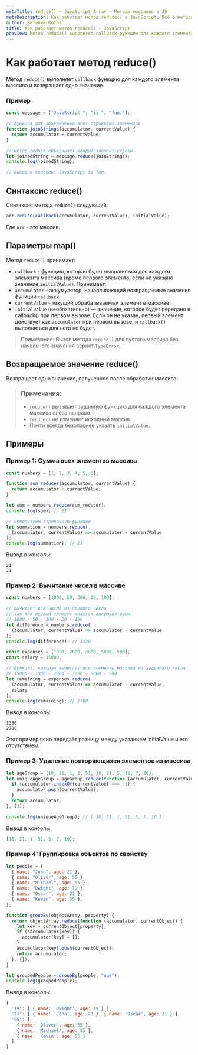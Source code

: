 ```yaml
---
metaTitle: reduce() – JavaScript Array – Методы массивов в JS
metaDescription: Как работает метод reduce() в JavaScript. Всё о методах работы с массивами в JavaScript | База знаний PurpleSchool
author: Виталий Котов
title: Как работает метод reduce() - JavaScript
preview: Метод reduce() выполняет callback функцию для каждого элемента массива и возвращает одно значение...
---
```


# Как работает метод reduce()

Метод `reduce()` выполняет `callback` функцию для каждого элемента массива и возвращает одно значение.

### Пример

```javascript
const message = ["JavaScript ", "is ", "fun."];

// функция для объединения всех строковых элементов
function joinStrings(accumulator, currentValue) {
  return accumulator + currentValue;
}

// метод reduce объединяет каждый элемент строки
let joinedString = message.reduce(joinStrings);
console.log(joinedString);

// вывод в консоль: JavaScript is fun.
```

## Синтаксис reduce()

Синтаксис метода `reduce()` следующий:

```javascript
arr.reduce(callback(accumulator, currentValue), initialValue);
```

Где `arr` - это массив.

## Параметры map()

Метод `reduce()` принимает:

- `callback` - функцию, которая будет выполняться для каждого элемента массива (кроме первого элемента, если не указано значение `initialValue`). Принимает:
- `accumulator` - аккумулятор, накапливающий возвращаемые значения функции `callback`.
- `currentValue` - текущий обрабатываемый элемент в массиве.
- `InitialValue` (необязательно) — значение, которое будет передано в callback() при первом вызове. Если он не указан, первый элемент действует как `accumulator` при первом вызове, и `callback()` выполняться для него не будет.

> Примечание: Вызов метода `reduce()` для пустого массива без начального значения вернёт `TypeError`.

## Возвращаемое значение reduce()

Возвращает одно значение, полученное после обработки массива.

> ### Примечания:
>
> - `reduce()` вызывает заданную функцию для каждого элемента массива слева направо.
> - `reduce()` не изменяет исходный массив.
> - Почти всегда безопаснее указать `initialValue`.

## Примеры


### Пример 1: Сумма всех элементов массива

```javascript
const numbers = [1, 2, 3, 4, 5, 6];

function sum_reducer(accumulator, currentValue) {
  return accumulator + currentValue;
}

let sum = numbers.reduce(sum_reducer);
console.log(sum); // 21

// используем стрелочную функцию
let summation = numbers.reduce(
  (accumulator, currentValue) => accumulator + currentValue
);
console.log(summation); // 21
```

Вывод в консоль:

```
21
21
```

### Пример 2: Вычитание чисел в массиве

```javascript
const numbers = [1800, 50, 300, 20, 100];

// вычитает все числа из первого числа
// так как первый элемент яляется аккумулятором
// 1800 - 50 - 300 - 20 - 100
let difference = numbers.reduce(
  (accumulator, currentValue) => accumulator - currentValue
);
console.log(difference); // 1330

const expenses = [1800, 2000, 3000, 5000, 500];
const salary = 15000;

// функция, которая вычитает все элементы массива из заданного числа
// 15000 - 1800 - 2000 - 3000 - 5000 - 500
let remaining = expenses.reduce(
  (accumulator, currentValue) => accumulator - currentValue,
  salary
);
console.log(remaining); // 2700
```

Вывод в консоль:

```
1330
2700
```

Этот пример ясно передаёт разницу между указанием initialValue и его отсутствием.

### Пример 3: Удаление повторяющихся элементов из массива

```javascript
let ageGroup = [18, 21, 1, 1, 51, 18, 21, 5, 18, 7, 10];
let uniqueAgeGroup = ageGroup.reduce(function (accumulator, currentValue) {
  if (accumulator.indexOf(currentValue) === -1) {
    accumulator.push(currentValue);
  }
  return accumulator;
}, []);

console.log(uniqueAgeGroup); // [ 18, 21, 1, 51, 5, 7, 10 ]
```

Вывод в консоль:

```javascript
[18, 21, 1, 51, 5, 7, 10];
```

### Пример 4: Группировка объектов по свойству

```javascript
let people = [
  { name: "John", age: 21 },
  { name: "Oliver", age: 55 },
  { name: "Michael", age: 55 },
  { name: "Dwight", age: 19 },
  { name: "Oscar", age: 21 },
  { name: "Kevin", age: 55 },
];

function groupBy(objectArray, property) {
  return objectArray.reduce(function (accumulator, currentObject) {
    let key = currentObject[property];
    if (!accumulator[key]) {
      accumulator[key] = [];
    }
    accumulator[key].push(currentObject);
    return accumulator;
  }, {});
}

let groupedPeople = groupBy(people, "age");
console.log(groupedPeople);
```

Вывод в консоль:

```javascript
{
  '19': [ { name: 'Dwight', age: 19 } ],
  '21': [ { name: 'John', age: 21 }, { name: 'Oscar', age: 21 } ],
  '55': [
    { name: 'Oliver', age: 55 },
    { name: 'Michael', age: 55 },
    { name: 'Kevin', age: 55 }
  ]
}
```
